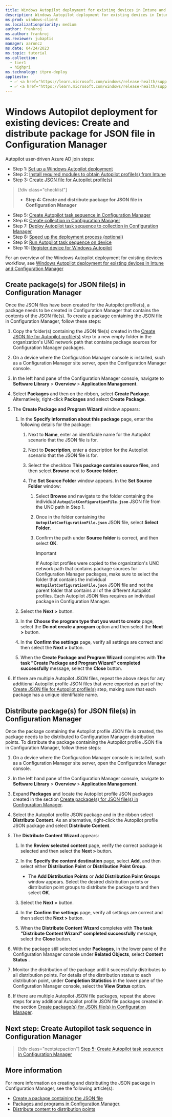 ```yaml
---
title: Windows Autopilot deployment for existing devices in Intune and Configuration Manager - Step 4 of 10 - Create and distribute package for JSON file in Configuration Manager
description: Windows Autopilot deployment for existing devices in Intune and Configuration Manager - Step 4 of 10 - Create and distribute package for JSON file in Configuration Manager.
ms.prod: windows-client
ms.localizationpriority: medium
author: frankroj
ms.author: frankroj
ms.reviewer: jubaptis
manager: aaroncz
ms.date: 04/24/2023
ms.topic: tutorial
ms.collection: 
  - tier1
  - highpri
ms.technology: itpro-deploy
appliesto:
  - ✅ <a href="https://learn.microsoft.com/windows/release-health/supported-versions-windows-client" target="_blank">Windows 11</a>
  - ✅ <a href="https://learn.microsoft.com/windows/release-health/supported-versions-windows-client" target="_blank">Windows 10</a>
---
```


# Windows Autopilot deployment for existing devices: Create and distribute package for JSON file in Configuration Manager

Autopilot user-driven Azure AD join steps:
- Step 1: [Set up a Windows Autopilot deployment](setup-autopilot-deployment.md)
- Step 2: [Install required modules to obtain Autopilot profile(s) from Intune](install-modules.md)
- Step 3: [Create JSON file for Autopilot profile(s)](create-json-file.md)
> [!div class="checklist"]
> - **Step 4: Create and distribute package for JSON file in Configuration Manager**
- Step 5: [Create Autopilot task sequence in Configuration Manager](create-autopilot-task-sequence.md)
- Step 6: [Create collection in Configuration Manager](create-collection.md)
- Step 7: [Deploy Autopilot task sequence to collection in Configuration Manager](deploy-autopilot-task-sequence.md)
- Step 8: [Speed up the deployment process (optional)](speed-up-deployment.md)
- Step 9: [Run Autopilot task sequence on device](run-autopilot-task-sequence.md)
- Step 10: [Register device for Windows Autopilot](register-device.md)

For an overview of the Windows Autopilot deployment for existing devices workflow, see [Windows Autopilot deployment for existing devices in Intune and Configuration Manager](existing-devices-workflow.md#workflow)

## Create package(s) for JSON file(s) in Configuration Manager

Once the JSON files have been created for the Autopilot profile(s), a package needs to be created in Configuration Manager that contains the contents of the JSON file(s). To create a package containing the JSON file in Configuration Manager, follow these steps:

1. Copy the folder(s) containing the JSON file(s) created in the [Create JSON file for Autopilot profile(s)](create-json-file.md) step to a new empty folder in the organization's UNC network path that contains package sources for Configuration Manager packages.

1. On a device where the Configuration Manager console is installed, such as a Configuration Manager site server, open the Configuration Manager console.

1. In the left hand pane of the Configuration Manager console, navigate to **Software Library** > **Overview** > **Application Management**.

1. Select **Packages** and then on the ribbon, select **Create Package**. Alternatively, right-click **Packages** and select **Create Package**.

1. The **Create Package and Program Wizard** window appears:

   1. In the **Specify information about this package** page, enter the following details for the package:

      1. Next to **Name**, enter an identifiable name for the Autopilot scenario that the JSON file is for.

      1. Next to **Description**, enter a description for the Autopilot scenario that the JSON file is for.

      1. Select the checkbox **This package contains source files**, and then select **Browse** next to **Source folder:**.

      1. The **Set Source Folder** window appears. In the **Set Source Folder** window:

         1. Select **Browse** and navigate to the folder containing the individual **`AutopilotConfigurationFile.json`** JSON file from the UNC path in Step 1.

         1. Once in the folder containing the **`AutopilotConfigurationFile.json`** JSON file, select **Select Folder**.

         1. Confirm the path under **Source folder** is correct, and then select **OK**.

            > [!IMPORTANT]
            >
            > If Autopilot profiles were copied to the organization's UNC network path that contains package sources for Configuration Manager packages, make sure to select the folder that contains the individual  **`AutopilotConfigurationFile.json`** JSON file and not the parent folder that contains all of the different Autopilot profiles. Each Autopilot JSON files requires an individual package in Configuration Manager.

   1. Select the **Next >** button.

   1. In the **Choose the program type that you want to create** page, select the **Do not create a program** option and then select the **Next >** button.

   1. In the **Confirm the settings** page, verify all settings are correct and then select the **Next >** button.

   1. When the **Create Package and Program Wizard** completes with **The task "Create Package and Program Wizard" completed successfully** message, select the **Close** button.

1. If there are multiple Autopilot JSON files, repeat the above steps for any additional Autopilot profile JSON files that were exported as part of the [Create JSON file for Autopilot profile(s)](create-json-file.md) step, making sure that each package has a unique identifiable name.

## Distribute package(s) for JSON file(s) in Configuration Manager

Once the package containing the Autopilot profile JSON file is created, the package needs to be distributed to Configuration Manager distribution points. To distribute the package containing the Autopilot profile JSON file in Configuration Manager, follow these steps:

1. On a device where the Configuration Manager console is installed, such as a Configuration Manager site server, open the Configuration Manager console.

1. In the left hand pane of the Configuration Manager console, navigate to **Software Library** > **Overview** > **Application Management**.

1. Expand **Packages** and locate the Autopilot profile JSON packages created in the section [Create package(s) for JSON file(s) in Configuration Manager](#create-packages-for-json-files-in-configuration-manager).

1. Select the Autopilot profile JSON package and in the ribbon select **Distribute Content**. As an alternative, right-click the Autopilot profile JSON package and select **Distribute Content**.

1. The **Distribute Content Wizard** appears:

   1. In the **Review selected content** page, verify the correct package is selected and then select the **Next >** button.

   1. In the **Specify the content destination** page, select **Add**, and then select either **Distribution Point** or **Distribution Point Group**.

      - The **Add Distribution Points** or **Add Distribution Point Groups** window appears. Select the desired distribution points or distribution point groups to distribute the package to and then select **OK**.

   1. Select the **Next >** button.

   1. In the **Confirm the settings** page, verify all settings are correct and then select the **Next >** button.

   1. When the **Distribute Content Wizard** completes with **The task "Distribute Content Wizard" completed successfully** message, select the **Close** button.

1. With the package still selected under **Packages**, in the lower pane of the Configuration Manager console under **Related Objects**, select **Content Status** .

1. Monitor the distribution of the package until it successfully distributes to all distribution points. For details of the distribution status to each distribution point, under **Completion Statistics** in the lower pane of the Configuration Manager console, select the **View Status** option.

1. If there are multiple Autopilot JSON file packages, repeat the above steps for any additional Autopilot profile JSON file packages created in the section [Create package(s) for JSON file(s) in Configuration Manager](#create-packages-for-json-files-in-configuration-manager).

## Next step: Create Autopilot task sequence in Configuration Manager

> [!div class="nextstepaction"]
> [Step 5: Create Autopilot task sequence in Configuration Manager](create-autopilot-task-sequence.md)

## More information

For more information on creating and distributing the JSON package in Configuration Manager, see the following article(s):

- [Create a package containing the JSON file](/mem/autopilot/existing-devices#create-a-package-containing-the-json-file)
- [Packages and programs in Configuration Manager](/mem/configmgr/apps/deploy-use/packages-and-programs).
- [Distribute content to distribution points](/mem/autopilot/existing-devices#distribute-content-to-distribution-points)

